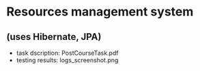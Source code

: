 # Resources management system
## (uses Hibernate, JPA)
- task dscription: PostCourseTask.pdf
- testing results: logs_screenshot.png
